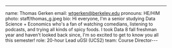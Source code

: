 ---
name: Thomas Gerken
email: wtgerken@berkeley.edu
pronouns: HE/HIM
photo: staff/thomas_g.jpeg
bio: Hi everyone, I'm a senior studying Data Science + Economics who's a fan of watching comedians, listening to podcasts, and trying all kinds of spicy foods. I took Data 8 fall freshman year and haven't looked back since, I'm so excited to get to know you all this semester!
role: 20-hour Lead uGSI (UCS2)
team: Course Director---
